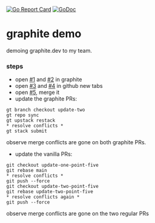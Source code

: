 [![Go Report Card](https://goreportcard.com/badge/github.com/cameronbrill/go-project-template)](https://goreportcard.com/report/github.com/cameronbrill/go-project-template)
[![GoDoc](https://godoc.org/github.com/cameronbrill/go-project-template?status.svg)](https://godoc.org/github.com/cameronbrill/go-project-template)

# graphite demo
demoing graphite.dev to my team.


### steps
- open [#1](https://github.com/cameronbrill/graphite-demo/pull/1) and [#2](https://github.com/cameronbrill/graphite-demo/pull/2) in graphite
- open [#3](https://github.com/cameronbrill/graphite-demo/pull/3) and [#4](https://github.com/cameronbrill/graphite-demo/pull/4) in github new tabs
- open [#5](https://github.com/cameronbrill/graphite-demo/pull/5), merge it
- update the graphite PRs:
```
gt branch checkout update-two
gt repo sync
gt upstack restack
* resolve conflicts *
gt stack submit
```
observe merge conflicts are gone on both graphite PRs.

- update the vanilla PRs:
```
git checkout update-one-point-five
git rebase main
* resolve conflicts *
git push --force
git checkout update-two-point-five
git rebase update-two-point-five
* resolve conflicts again *
git push --force
```
observe merge conflicts are gone on the two regular PRs

